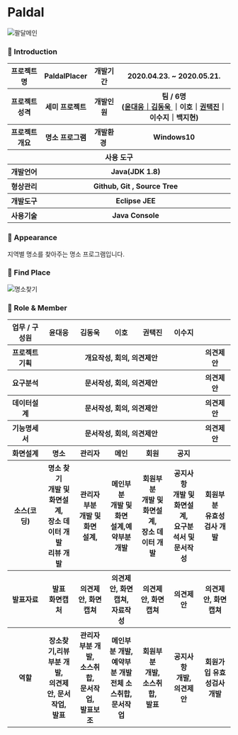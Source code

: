  # Paldal
 ![팔달메인](https://user-images.githubusercontent.com/65211288/85103171-231ddf00-b241-11ea-9bad-72d80eb58162.jpg)


### 👋 Introduction

<table>
    <tr>
        <th>프로젝트 명 </th>
        <th>PaldalPlacer</th>
        <th>개발기간</th>
        <th>2020.04.23. ~ 2020.05.21.</th>
    </tr>
    <tr>
        <th>프로젝트 성격</th>
        <th>세미 프로젝트</th>
        <th>개발인원</th>
        <th>팀 / 6명<br>
          (<a href="https://github.com/moods2">윤대웅｜<a href="https://github.com/kdw0725">김동욱 </a>｜이호｜<a href="https://github.com/ktj4732">권택진</a>｜이수지｜백지현)
      </th>
    </tr>
      <tr>
        <th>프로젝트 개요</th>
        <th>명소 프로그램</th>
        <th>개발환경&nbsp;</th>
        <th>Windows10</th>
    </tr>
    <tr>
        <th colspan="5">사용 도구</th>
    </tr>  
    <tr>
        <th>개발언어</th>
        <th colspan="3">Java(JDK 1.8) </th>
    </tr>
    <tr>
        <th>형상관리</th>
        <th colspan="3">Github, Git , Source Tree</th>
    </tr>
    <tr>
        <th>개발도구</th>
        <th colspan="3">Eclipse JEE</th>
    </tr>
    <tr>
        <th>사용기술</th>
        <th colspan="3">Java Console</th>
    </tr>
</table>

### 📼 Appearance

지역별 명소를 찾아주는 명소 프로그램입니다.

 ### 👋 Find Place
 ![명소찾기](https://user-images.githubusercontent.com/65211288/85102349-6d9e5c00-b23f-11ea-8284-ffa4c9a3a326.gif)


### 📑 Role & Member


<table>
    <tr>
        <th width="16%">업무 / 구성원</th>
        <th width="14%">윤대웅</th><th width="14%">김동욱</th><th width="14%">이호</th><th width="14%">권택진</th><th width="14%">이수지</th><th width="14%"></th>         
    </tr>
    <tr>
        <th>프로젝트 기획</th>
        <th colspan="5">개요작성, 회의, 의견제안</th>
        <th colspan="1">의견제안</th>
    </tr>
    <tr>
        <th>요구분석</th>
        <th colspan="5">문서작성, 회의, 의견제안</th>
        <th colspan="1">의견제안</th>
    </tr>
    <tr>
        <th>데이터설계</th>
        <th colspan="5">문서작성, 회의, 의견제안</th>
        <th colspan="1">의견제안</th>
    </tr>
    <tr>
        <th>기능명세서</th>
        <th colspan="5">문서작성, 회의, 의견제안</th>
        <th colspan="1">의견제안</th>
    </tr>
    <tr>
        <th>화면설계</th>
        <th>명소</th>
        <th>관리자</th>
        <th>메인</th>
        <th>회원</th>
        <th>공지</th>  
        <th></th>    
    <tr>
        <th>소스(코딩)</th>
        <th>명소 찾기<br>개발 및 화면설계,<br>장소 데이터 개발<br> 리뷰 개발</th>
        <th>관리자부분 <br>개발 및 화면<br>설계, </th>
        <th>메인부분 <br>개발 및 화면<br>설계,예약부분 개발<br 전체 소스 취합 <br>
        <th>회원부분<br>개발 및 화면설계, <br>장소 데이터 개발</th>
        <th>공지사항<Br>개발 및 화면설계, <br>요구분석서 및 문서작성</th>
        <th>회원부분 <br>유효성검사 개발 </th>
    </tr>
    <tr>
        <th>발표자료</th>
        <th>발표 <br>화면캡처</th>
        <th>의견제안, 화면캡쳐</th>
        <th>의견제안, 화면캡쳐,<br> 자료작성</th>
        <th>의견제안, 화면캡쳐</th>
        <th>의견제안</th>
        <th>의견제안, 화면캡쳐</th>
    </tr>
    <tr>
        <th>역할</th>
        <th>장소찾기,리뷰<br> 부분 개발, <br>의견제안, 문서작업, <br>발표</th>
        <th>관리자<br> 부분 개발, <br>소스취합, <br>문서작업, <br>발표보조</th>
        <th>메인부분 개발, <br>예약부분 개발<br>전체 소스취합, 문서작업 <br></th>
        <th>회원부분<br> 개발, <br>소스취합, <br>발표</th>
        <th>공지사항<br> 개발,  <br>의견제안</th>
        <th>회원가입 유효성검사개발</th>
    </tr>
</table>
